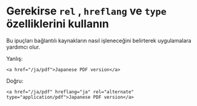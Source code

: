 # Gerekirse `rel` , `hreflang` ve `type` özelliklerini kullanın

Bu ipuçları bağlantılı kaynakların nasıl işleneceğini belirterek uygulamalara yardımcı olur.

Yanlış:

```
<a href="/ja/pdf">Japanese PDF version</a>
```

Doğru:

```
<a href="/ja/pdf" hreflang="ja" rel="alternate" type="application/pdf">Japanese PDF version</a>
```

